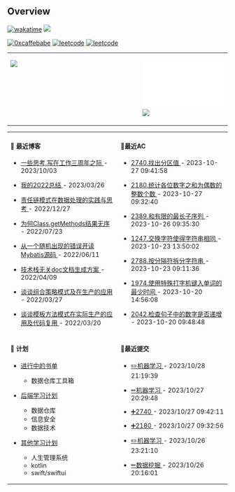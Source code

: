 
## Overview

[![wakatime](https://wakatime.com/badge/user/78591c59-95d5-4479-b2fc-988c35f31d59.svg)](https://wakatime.com/@78591c59-95d5-4479-b2fc-988c35f31d59) ![](https://gpvc.arturio.dev/0xcaffebabe)

[![0xcaffebabe](https://img.shields.io/static/v1?label=LeetCode%200xcaffebabe&message=5309&color=success)](https://leetcode.cn/u/0xcaffebabe/) [![leetcode](https://img.shields.io/static/v1?label=Solved&message=1005%20/%203529&color=success)](https://leetcode.cn/u/0xcaffebabe/) [![leetcode](https://img.shields.io/static/v1?label=Accepted&message=84.77%&color=success)](https://leetcode.cn/u/0xcaffebabe/)

<table border="0">
  <tr border="0">

  <td valign="top" width="60%">

  ![](https://github-readme-stats.vercel.app/api/wakatime?username=0xcaffebabe&layout=compact&langs_count=12&theme=dark&range=all_time)

  </td>

  <td valign="top" width="40%">

  ![](https://raw.githubusercontent.com/0xcaffebabe/github-stats/master/generated/overview.svg)
  ![](https://github-profile-summary-cards.vercel.app/api/cards/productive-time?username=0xcaffebabe&theme=github_dark&utcOffset=8)

  </td>
  </tr>

</table>

<table>

<tr>
<td valign="top" width="50%">

#### 📖 最近博客


* <a href="https://0xcaffebabe.github.io/%E4%BA%BA%E7%94%9F/2023/10/03/%E4%B8%80%E4%BA%9B%E6%80%9D%E8%80%83,%E5%86%99%E5%9C%A8%E5%B7%A5%E4%BD%9C%E4%B8%89%E5%91%A8%E5%B9%B4%E4%B9%8B%E9%99%85.html" target="_blank"> 一些思考,写在工作三周年之际 </a> - 2023/10/03 

    
* <a href="https://0xcaffebabe.github.io/%E4%BA%BA%E7%94%9F/2023/03/26/%E6%88%91%E7%9A%842022%E6%80%BB%E7%BB%93.html" target="_blank"> 我的2022总结 </a> - 2023/03/26 

    
* <a href="https://0xcaffebabe.github.io/%E8%AE%BE%E8%AE%A1%E6%A8%A1%E5%BC%8F/2022/12/27/%E8%B4%A3%E4%BB%BB%E9%93%BE%E6%A8%A1%E5%BC%8F%E5%9C%A8%E6%95%B0%E6%8D%AE%E5%A4%84%E7%90%86%E7%9A%84%E5%AE%9E%E8%B7%B5%E4%B8%8E%E6%80%9D%E8%80%83.html" target="_blank"> 责任链模式在数据处理的实践与思考 </a> - 2022/12/27 

    
* <a href="https://0xcaffebabe.github.io/jvm/2022/07/23/%E4%B8%BA%E4%BD%95Class.getMethods%E7%BB%93%E6%9E%9C%E6%97%A0%E5%BA%8F.html" target="_blank"> 为何Class.getMethods结果无序 </a> - 2022/07/23 

    
* <a href="https://0xcaffebabe.github.io/java/2022/06/11/%E4%BB%8E%E4%B8%80%E4%B8%AA%E9%9A%8F%E6%9C%BA%E5%87%BA%E7%8E%B0%E7%9A%84%E9%94%99%E8%AF%AF%E5%BC%80%E8%AF%BBMybatis%E6%BA%90%E7%A0%81.html" target="_blank"> 从一个随机出现的错误开读Mybatis源码 </a> - 2022/06/11 

    
* <a href="https://0xcaffebabe.github.io/%E6%97%A5%E5%B8%B8/2022/04/09/%E6%8A%80%E6%9C%AF%E6%A0%88%E6%97%A0%E5%85%B3doc%E6%96%87%E6%A1%A3%E7%94%9F%E6%88%90%E6%96%B9%E6%A1%88.html" target="_blank"> 技术栈无关doc文档生成方案 </a> - 2022/04/09 

    
* <a href="https://0xcaffebabe.github.io/%E8%AE%BE%E8%AE%A1%E6%A8%A1%E5%BC%8F/2022/03/27/%E8%B0%88%E8%B0%88%E7%BB%84%E5%90%88%E7%AD%96%E7%95%A5%E6%A8%A1%E5%BC%8F%E5%8F%8A%E5%9C%A8%E7%94%9F%E4%BA%A7%E7%9A%84%E5%BA%94%E7%94%A8.html" target="_blank"> 谈谈组合策略模式及在生产的应用 </a> - 2022/03/27 

    
* <a href="https://0xcaffebabe.github.io/%E8%AE%BE%E8%AE%A1%E6%A8%A1%E5%BC%8F/2022/03/20/%E8%B0%88%E8%B0%88%E6%A8%A1%E6%9D%BF%E6%96%B9%E6%B3%95%E6%A8%A1%E5%BC%8F%E5%9C%A8%E5%AE%9E%E9%99%85%E7%94%9F%E4%BA%A7%E7%9A%84%E5%BA%94%E7%94%A8%E5%8F%8A%E4%BB%A3%E7%A0%81%E5%A4%8D%E7%94%A8.html" target="_blank"> 谈谈模板方法模式在实际生产的应用及代码复用 </a> - 2022/03/20 

        

</td>

<td valign="top" width="50%">

#### 🔋最近AC


  * <a href="https://leetcode.cn/submissions/detail/477584166" target="_blank"> 2740.找出分区值 </a> - 2023-10-27 09:41:58 

    
  * <a href="https://leetcode.cn/submissions/detail/477581462" target="_blank"> 2180.统计各位数字之和为偶数的整数个数 </a> - 2023-10-27 09:32:40 

    
  * <a href="https://leetcode.cn/submissions/detail/477302779" target="_blank"> 2389.和有限的最长子序列 </a> - 2023-10-26 09:35:30 

    
  * <a href="https://leetcode.cn/submissions/detail/476509972" target="_blank"> 1247.交换字符使得字符串相同 </a> - 2023-10-23 13:50:02 

    
  * <a href="https://leetcode.cn/submissions/detail/476421662" target="_blank"> 2788.按分隔符拆分字符串 </a> - 2023-10-23 09:11:36 

    
  * <a href="https://leetcode.cn/submissions/detail/475788800" target="_blank"> 1974.使用特殊打字机键入单词的最少时间 </a> - 2023-10-20 14:56:08 

    
  * <a href="https://leetcode.cn/submissions/detail/475705348" target="_blank"> 2042.检查句子中的数字是否递增 </a> - 2023-10-20 09:48:48 

    

</td>

</tr>

<tr>

<td valign="top" width="50%">

#### 📝 计划

- [进行中的书单](https://github.com/users/0xcaffebabe/projects/4)
  - 数据仓库工具箱


- [后端学习计划](https://github.com/users/0xcaffebabe/projects/1)
  - 数据仓库
  - 信息安全
  - 数据技术


- [其他学习计划](https://github.com/users/0xcaffebabe/projects/3)
  - 人生管理系统
  - kotlin
  - swift/swiftui


<td>

#### 🌴最近提交


  * <a href="https://github.com/0xcaffebabe/note/commit/9a3d5591b33e41654009915e3a079a92b3f045bc" target="_blank"> ✏️机器学习 </a> - 2023/10/28 21:19:39 

    
  * <a href="https://github.com/0xcaffebabe/note/commit/fe95992db49d5578946185906e48c1cbb6043116" target="_blank"> ✏机器学习 </a> - 2023/10/27 20:29:48 

    
  * <a href="https://github.com/0xcaffebabe/leetcode/commit/428060178853f1a27d76c06f5cf0f84e08d693c5" target="_blank"> ➕2740 </a> - 2023/10/27 09:42:11 

    
  * <a href="https://github.com/0xcaffebabe/leetcode/commit/a91e87e83874584512da0e821cb5812086c3653a" target="_blank"> ➕2180 </a> - 2023/10/27 09:32:56 

    
  * <a href="https://github.com/0xcaffebabe/note/commit/6e2b80f248afb2baae4b47e290caf4298433ecc1" target="_blank"> ✏️机器学习 </a> - 2023/10/26 23:21:10 

    
  * <a href="https://github.com/0xcaffebabe/note/commit/dd85aa99722361a8a6adaf6f87a2e9e99ca6a863" target="_blank"> ✏数据挖掘 </a> - 2023/10/26 20:16:01 

    

</td>

</tr>

</table>

